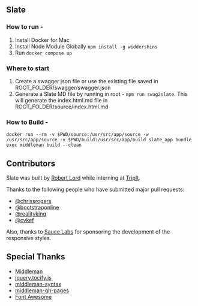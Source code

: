 ## Slate

### How to run -
1. Install Docker for Mac
2. Install Node Module Globally ```npm install -g widdershins```
2. Run ``` docker compose up ```

### Where to start
1. Create a swagger json file or use the existing file saved in ROOT_FOLDER/swagger/swagger.json
2. Generate a Slate MD file by running in root -  ```npm run swag2slate```. This will generate the index.html.md file in ROOT_FOLDER/source/index.html.md

### How to Build -
```shell script
docker run --rm -v $PWD/source:/usr/src/app/source -w /usr/src/app/source -v $PWD/build:/usr/src/app/build slate_app bundle exec middleman build --clean
```

Contributors
--------------------

Slate was built by [Robert Lord](https://lord.io) while interning at [TripIt](https://www.tripit.com/).

Thanks to the following people who have submitted major pull requests:

- [@chrissrogers](https://github.com/chrissrogers)
- [@bootstraponline](https://github.com/bootstraponline)
- [@realityking](https://github.com/realityking)
- [@cvkef](https://github.com/cvkef)

Also, thanks to [Sauce Labs](http://saucelabs.com) for sponsoring the development of the responsive styles.

Special Thanks
--------------------
- [Middleman](https://github.com/middleman/middleman)
- [jquery.tocify.js](https://github.com/gfranko/jquery.tocify.js)
- [middleman-syntax](https://github.com/middleman/middleman-syntax)
- [middleman-gh-pages](https://github.com/edgecase/middleman-gh-pages)
- [Font Awesome](http://fortawesome.github.io/Font-Awesome/)
